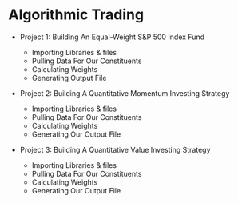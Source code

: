 # Algorithmic Trading 
* Project 1: Building An Equal-Weight S&P 500 Index Fund
  * Importing Libraries & files
  * Pulling Data For Our Constituents
  * Calculating Weights
  * Generating  Output File

* Project 2: Building A Quantitative Momentum Investing Strategy
  * Importing Libraries & files
  * Pulling Data For Our Constituents
  * Calculating Weights
  * Generating Our Output File

* Project 3: Building A Quantitative Value Investing Strategy
  * Importing Libraries & files
  * Pulling Data For Our Constituents
  * Calculating Weights
  * Generating Our Output File

